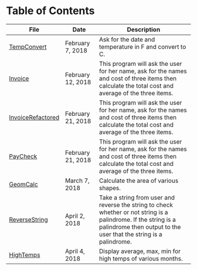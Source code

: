 # Table of Contents

 | File | Date | Description |
 | ---  |  ---  | --- |
 | [TempConvert](/Class%20Examples/TempConvert/TempConvert.cpp) | February 7, 2018 | Ask for the date and temperature in F and convert to C. |
 | [Invoice](/Class%20Examples/Invoice/invoice.cpp) | February 12, 2018 | This program will ask the user for her name, ask for the names and cost of three items then calculate the total cost and average of the three items. |
 | [InvoiceRefactored](/Class%20Examples/InvoiceRefactored/invoiceRefactored.cpp) | February 21, 2018 | This program will ask the user for her name, ask for the names and cost of three items then calculate the total cost and average of the three items. |
 | [PayCheck](/Class%20Examples/PayCheck/payCheck.cpp) | February 21, 2018 | This program will ask the user for her name, ask for the names and cost of three items then calculate the total cost and average of the three items. |
 | [GeomCalc](/Class%20Examples/GeomCalc/geomCalc.cpp) | March 7, 2018 | Calculate the area of various shapes.|
 | [ReverseString](/Class%20Examples/ReverseString/reverseString.cpp) | April 2, 2018 | Take a string from user and reverse the string to check whether or not string is a palindrome. If the string is a palindrome then output to the user that the string is a palindrome. |
 | [HighTemps](/Class%20Examples/HighTemps/highTemps.cpp) | April 4, 2018 | Display average, max, min for high temps of various months. |
